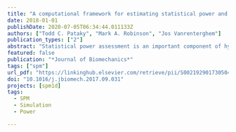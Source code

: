 ```yaml
---
title: "A computational framework for estimating statistical power and planning hypothesis-driven experiments involving one-dimensional biomechanical continua"
date: 2018-01-01
publishDate: 2020-07-05T06:34:44.011133Z
authors: ["Todd C. Pataky", "Mark A. Robinson", "Jos Vanrenterghem"]
publication_types: ["2"]
abstract: "Statistical power assessment is an important component of hypothesis-driven research but until relatively recently (mid-1990s) no methods were available for assessing power in experiments involving continuum data and in particular those involving one-dimensional (1D) time series. The purpose of this study was to describe how continuum-level power analyses can be used to plan hypothesis-driven biomechanics experiments involving 1D data. In particular, we demonstrate how theory- and pilot-driven 1D effect modeling can be used for sample-size calculations for both single- and multi-subject experiments. For theory-driven power analysis we use the minimum jerk hypothesis and single-subject experiments involving straight-line, planar reaching. For pilot-driven power analysis we use a previously published knee kinematics dataset. Results show that powers on the order of 0.8 can be achieved with relatively small sample sizes, ﬁve and ten for within-subject minimum jerk analysis and between-subject knee kinematics, respectively. However, the appropriate sample size depends on a priori justiﬁcations of biomechanical meaning and effect size. The main advantage of the proposed technique is that it encourages a priori justiﬁcation regarding the clinical and/or scientiﬁc meaning of particular 1D effects, thereby robustly structuring subsequent experimental inquiry. In short, it shifts focus from a search for signiﬁcance to a search for non-rejectable hypotheses."
featured: false
publication: "*Journal of Biomechanics*"
tags: ["spm"]
url_pdf: "https://linkinghub.elsevier.com/retrieve/pii/S0021929017305043"
doi: "10.1016/j.jbiomech.2017.09.031"
projects: [spm1d]
tags:
  - SPM
  - Simulation
  - Power

---
```

